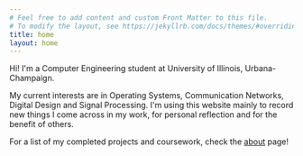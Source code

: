 ```yaml
---
# Feel free to add content and custom Front Matter to this file.
# To modify the layout, see https://jekyllrb.com/docs/themes/#overriding-theme-defaults
title: home
layout: home
---
```

Hi! I'm a Computer Engineering student at University of Illinois, Urbana-Champaign.

My current interests are in Operating Systems, Communication Networks, Digital Design and Signal Processing. I'm using this website mainly to record new things I come across in my work, for personal reflection and for the benefit of others.

For a list of my completed projects and coursework, check the [about](https://pari-thimaalk.github.io/about/) page!





